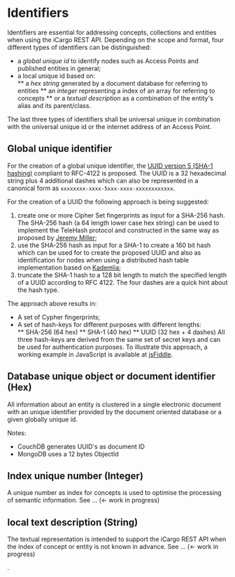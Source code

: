 # Identifiers

Identifiers are essential for addressing concepts, collections and entities when using the iCargo REST API. Depending on the scope and format, four different types of identifiers can be distinguished:  
* a *global unique id* to identify nodes such as Access Points and published entities in general;
* a local unique id based on:  
** a *hex string* generated by a document database for referring to entities
** an *integer* representing a index of an array for referring to concepts
** or a *textual description* as a combination of the entity's alias and its parent/class.

The last three types of identifiers shall be universal unique in combination with the universal unique id or the internet address of an Access Point.

## Global unique identifier
For the creation of a global unique identifier, the [UUID version 5 (SHA-1 hashing)](http://en.wikipedia.org/wiki/Universally_unique_identifier) compliant to RFC-4122 is proposed.  The UUID is a 32 hexadecimal string plus 4 additional dashes which can also be represented in a canonical form as `xxxxxxxx-xxxx-5xxx-xxxx-xxxxxxxxxxxx`.

For the creation of a UUID the following approach is being suggested:  
1. create one or more Cipher Set fingerprints as input for a SHA-256 hash. The SHA-256 hash (a 64 length lower case hex string) can be used to implement the TeleHash protocol and constructed in the same way as proposed by [Jeremy Miller](https://github.com/telehash/telehash.org/blob/master/hashnames.md);
2. use the SHA-256 hash as input for a SHA-1 to create a 160 bit hash which can be used for to create the proposed UUID and also as identification for nodes when using a distributed hash table implementation based on [Kademlia](http://en.wikipedia.org/wiki/Kademlia);
3. truncate the SHA-1 hash to a 128 bit length to match the specified length of a UUID according to RFC 4122. The four dashes are a quick hint about the hash type. 

The approach above results in:
* A set of Cypher fingerprints;
* A set of hash-keys for different purposes with different lengths:  
** SHA-256 (64 hex)
** SHA-1 (40 hex)
** UUID (32 hex + 4 dashes)
All three hash-keys are derived from the same set of secret keys and can be used for authentication purposes. To illustrate this approach, a working example in JavaScript is available at [jsFiddle](http://jsfiddle.net/ErikCornelisse/uTP98/).

## Database unique object or document identifier (Hex)
All information about an entity is clustered in a single electronic document with an unique identifier provided by the document oriented database or a given globally unique id.

Notes: 
* CouchDB generates UUID's as document ID
* MongoDB uses a 12 bytes ObjectId

## Index unique number (Integer)
A unique number as index for concepts is used to optimise the processing of semantic information. See ... (<- work in progress)

## local text description (String)
The textual representation is intended to support the iCargo REST API when the index of concept or entity is not known in advance. See ... (<- work in progress)



.
